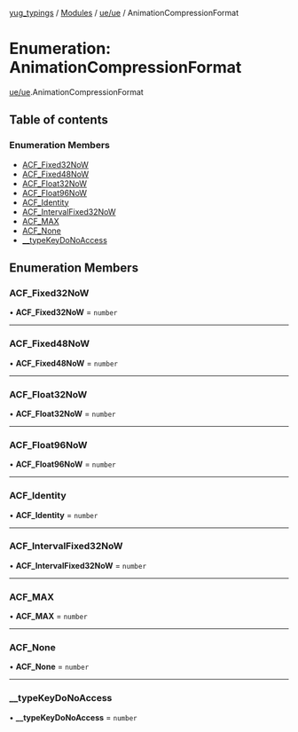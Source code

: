 [yug_typings](../README.md) / [Modules](../modules.md) / [ue/ue](../modules/ue_ue.md) / AnimationCompressionFormat

# Enumeration: AnimationCompressionFormat

[ue/ue](../modules/ue_ue.md).AnimationCompressionFormat

## Table of contents

### Enumeration Members

- [ACF\_Fixed32NoW](ue_ue.AnimationCompressionFormat.md#acf_fixed32now)
- [ACF\_Fixed48NoW](ue_ue.AnimationCompressionFormat.md#acf_fixed48now)
- [ACF\_Float32NoW](ue_ue.AnimationCompressionFormat.md#acf_float32now)
- [ACF\_Float96NoW](ue_ue.AnimationCompressionFormat.md#acf_float96now)
- [ACF\_Identity](ue_ue.AnimationCompressionFormat.md#acf_identity)
- [ACF\_IntervalFixed32NoW](ue_ue.AnimationCompressionFormat.md#acf_intervalfixed32now)
- [ACF\_MAX](ue_ue.AnimationCompressionFormat.md#acf_max)
- [ACF\_None](ue_ue.AnimationCompressionFormat.md#acf_none)
- [\_\_typeKeyDoNoAccess](ue_ue.AnimationCompressionFormat.md#__typekeydonoaccess)

## Enumeration Members

### ACF\_Fixed32NoW

• **ACF\_Fixed32NoW** = `number`

___

### ACF\_Fixed48NoW

• **ACF\_Fixed48NoW** = `number`

___

### ACF\_Float32NoW

• **ACF\_Float32NoW** = `number`

___

### ACF\_Float96NoW

• **ACF\_Float96NoW** = `number`

___

### ACF\_Identity

• **ACF\_Identity** = `number`

___

### ACF\_IntervalFixed32NoW

• **ACF\_IntervalFixed32NoW** = `number`

___

### ACF\_MAX

• **ACF\_MAX** = `number`

___

### ACF\_None

• **ACF\_None** = `number`

___

### \_\_typeKeyDoNoAccess

• **\_\_typeKeyDoNoAccess** = `number`
